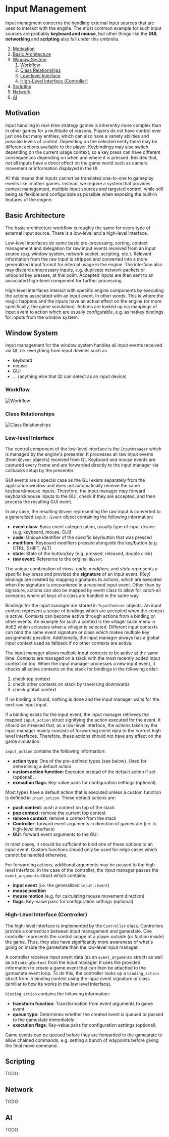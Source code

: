 # Input Management

Input managment concerns the handling external input sources that are used to interact with the engine.
The most common example for such input sources are probably **keyboard and mouse**, but other things like the **GUI**,
**networking** and **scripting** also fall under this umbrella.

1. [Motivation](#motivation)
2. [Basic Architecture](#basic-architecture)
3. [Window System](#window-system)
   1. [Workflow](#workflow)
   2. [Class Relationships](#class-relationships)
   3. [Low-level Interface](#low-level-interface)
   4. [High-Level Interface (Controller)](#high-level-interface-controller)
4. [Scripting](#scripting)
5. [Network](#network)
6. [AI](#ai)


## Motivation

Input handling in real-time strategy games is inherently more complex than in other games for a
multitude of reasons. Players do not have control over just one but many entities, which can also have
a variety abilities and possible levels of control. Depending on the selected entity there may be
different actions available to the player. Keybindings may also switch depending on the current usage
context, so a key press can have different consequences depending on when and where it is pressed.
Besides that, not all inputs have a direct effect on the game world such as camera movement or
information displayed in the UI.

All this means that inputs cannot be translated one-to-one to gameplay events like in other games.
Instead, we require a system that provides context management, multiple input sources
and targeted control, while still being as flexible and configurable as possible when exposing
the built-in features of the engine.


## Basic Architecture

The basic architecture workflow is roughly the same for every type of external input source.
There is a low-level and a high-level interface.

Low-level interfaces do some basic pre-processing, sorting, context management and delegation
for raw input events received from an input source (e.g. window system, network socket, scripting,
etc.). Relevant information from the raw input is stripped and converted into a more generalized
input format for internal usage in the engine. The interface also may discard unnecessary inputs,
e.g. duplicate network packets or unbound key presses, at this point. Accepted inputs are then
sent to an associated high-level component for further processing.

High-level interfaces interact with specific engine components by executing the actions associated
with an input event. In other words: This is where the magic happens and the inputs have an actual
effect on the engine (or more specifically, the game simulation). Actions are looked up via
mappings of input event to action which are usually configurable, e.g. as hotkey bindings for inputs
from the window system.


## Window System

Input management for the window system handles all input events received via Qt, i.e. everything
from input devices such as

- keyboard
- mouse
- GUI
- ... (anything else that Qt can detect as an input device)


### Workflow

![Workflow](images/workflow_input_controller.svg)


### Class Relationships

![Class Relationships](images/class_relationships_input_controller.svg)


### Low-level Interface

The central component of the low-level interface is the `InputManager` which is managed by
the engine's presenter. It processes all raw input events (from `QEvent` objects) received from Qt.
Keyboard and mouse events are captured every frame and are forwarded directly to the input
manager via callbacks setup by the presenter.

GUI events are a special case as the GUI exists separately from the application window and
does not automatically receive the same keyboard/mouse inputs. Therefore, the input manager
may forward keyboard/mouse inputs to the GUI, check if they are accepted, and then process
the resulting GUI event.

In any case, the resulting `QEvent` representing the raw input is converted to a generalized
`input::Event` object containing the following information:
- **event class**: Basic event categorization, usually type of input device (e.g. keyboard, mouse, GUI)
- **code**: Unique identifier of the specific key/button that was pressed
- **modifiers**: Keyboard modifiers pressed alongside the key/button (e.g. CTRL, SHIFT, ALT)
- **state**: State of the button/key (e.g. pressed, released, double click)
- **raw event**: Reference to the original `QEvent`

The unique combination of *class*, *code*, *modifiers*, and *state* represents a specific key press
and provides the **signature** of an input event. (Key) bindings are created by mapping signatures
to actions, which are executed when the signature is encountered in a received input event. Other than
by signature, actions can also be mapped by event class to allow for catch-all scenarios where all
keys of a class are handled in the same way.

Bindings for the input manager are stored in `InputContext` objects. An input context represent a scope of
bindings which are accepted when the context is active. Contexts can become active through actions from
a binding or other events. An example for such a context is the villager build menu in AoE2 which activates
when a villager is selected. Different input contexts can bind the same event signature or class which
makes multiple key assignments possible. Additionally, the input manager always has a global input
context used as fallback if no other contexts are active.

The input manager allows multiple input contexts to be active at the same time. Contexts are managed
on a stack with the most recently added input context on top. When the input manager processes a new
input event, it checks all active contexts on the stack for bindings in the following order:

1. check top context
2. check other contexts on stack by traversing downwards
3. check global context

If no binding is found, nothing is done and the input manager waits for the next raw input input.

If a binding exists for the input event, the input manager retrieves the mapped `input_action` struct
signifying the action executed for the event. It should be stressed that, as a low-level interface,
the actions taken by the input manager mainly consists of forwarding event data to the correct
high-level interfaces. Therefore, these actions should not have any effect on the game simulation.

`input_action` contains the following information:
- **action type**: One of the pre-defined types (see below). Used for determining a default action.
- **custom action function**: Executed instead of the default action if set (optional).
- **execution flags**: Key-value pairs for configuration settings (optional).

Most types have a default action that is executed unless a custom function is defined in `input_action`.
These default actions are:
- **push context**: push a context on top of the stack
- **pop context**: remove the current top context
- **remove context**: remove a context from the stack
- **Controller**: forward event arguments in direction of gamestate (i.e. to high-level interface)
- **GUI**: forward event arguments to the GUI

In most cases, it should be sufficient to bind one of these options to an input event. Custom
functions should only be used for edge cases which cannot be handled otherwise.

For forwarding actions, additional arguments may be passed to the high-level interface. In the
case of the controller, the input manager passes the `event_arguments` struct which contains:
- **input event** (i.e. the generalized `input::Event`)
- **mouse position**
- **mouse motion** (e.g. for calculating mouse movement direction)
- **flags**: Key-value pairs for configuration settings (optional)


### High-Level Interface (Controller)

The high-level interface is implemented by the `Controller` class. Controllers provide a
connection between input management and gamestate. One controller represents the control scope
of a player outside (or faction inside) the game. Thus, they also have significantly more awareness
of what's going on inside the gamestate than the low-level input manager.

A controller receives input event data (as an `event_arguments` struct) as well as a `BindingContext`
from the input manager. It uses the provided information to create a game event that can then be attached
to the gamestate event loop. To do this, the controller looks up a `binding_action` struct from
in binding context using the input event signature or class (similiar to how its works in the low level
interface).

`binding_action` contains the following information:
- **transform function**: Transformation from event arguments to game event.
- **queue type**: Determines whether the created event is queued or passed to the gamestate immediately .
- **execution flags**: Key-value pairs for configuration settings (optional).

Game events can be queued before they are forwarded to the gamestate to allow chained commands,
e.g. setting a bunch of waypoints before giving the final move command.


## Scripting

TODO


## Network

TODO


## AI

TODO
